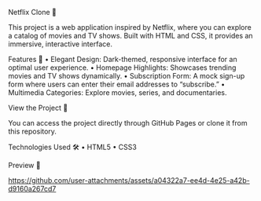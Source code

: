Netflix Clone 🎥

This project is a web application inspired by Netflix, where you can explore a catalog of movies and TV shows.
Built with HTML and CSS, it provides an immersive, interactive interface.

Features 🌟
	•	Elegant Design: Dark-themed, responsive interface for an optimal user experience.
	•	Homepage Highlights: Showcases trending movies and TV shows dynamically.
	•	Subscription Form: A mock sign-up form where users can enter their email addresses to “subscribe.”
	•	Multimedia Categories: Explore movies, series, and documentaries.

View the Project 🚀

You can access the project directly through GitHub Pages or clone it from this repository.

Technologies Used 🛠
	•	HTML5
	•	CSS3

Preview 👀


https://github.com/user-attachments/assets/a04322a7-ee4d-4e25-a42b-d9160a267cd7

